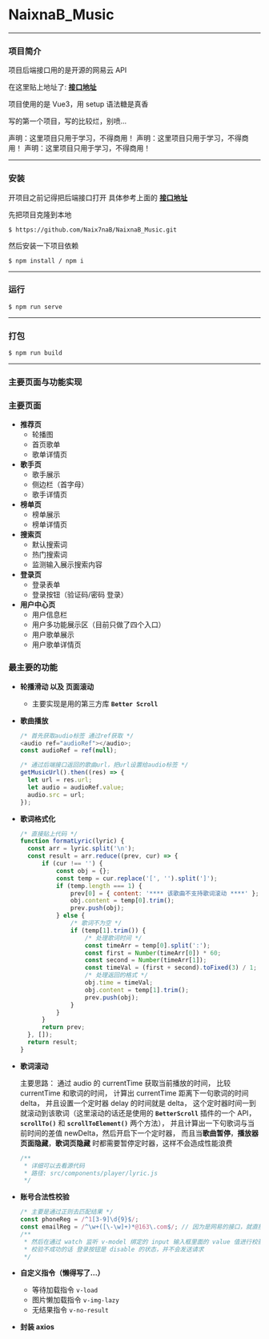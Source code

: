 # NaixnaB_Music

---

### 项目简介

项目后端接口用的是开源的网易云 API

在这里贴上地址了: **[接口地址](https://github.com/Binaryify/NeteaseCloudMusicApi)**

项目使用的是 Vue3，用 setup 语法糖是真香

写的第一个项目，写的比较烂，别喷...

声明：这里项目只用于学习，不得商用！
声明：这里项目只用于学习，不得商用！
声明：这里项目只用于学习，不得商用！

---

### 安装

开项目之前记得把后端接口打开
具体参考上面的 **[接口地址](https://github.com/Binaryify/NeteaseCloudMusicApi)**

先把项目克隆到本地

```
$ https://github.com/Naix7naB/NaixnaB_Music.git
```

然后安装一下项目依赖

```
$ npm install / npm i
```

---

### 运行

```
$ npm run serve
```

---

### 打包

```
$ npm run build
```

---

### 主要页面与功能实现

### 主要页面

- **推荐页**
  - 轮播图
  - 首页歌单
  - 歌单详情页
- **歌手页**
  - 歌手展示
  - 侧边栏（首字母）
  - 歌手详情页
- **榜单页**
  - 榜单展示
  - 榜单详情页
- **搜索页**
  - 默认搜索词
  - 热门搜索词
  - 监测输入展示搜索内容
- **登录页**
  - 登录表单
  - 登录按钮（验证码/密码 登录）
- **用户中心页**
  - 用户信息栏
  - 用户多功能展示区（目前只做了四个入口）
  - 用户歌单展示
  - 用户歌单详情页

### 最主要的功能

- **轮播滑动 以及 页面滚动**

  - 主要实现是用的第三方库 **`Better Scroll`**

- **歌曲播放**

  ```js
  /* 首先获取audio标签 通过ref获取 */
  <audio ref="audioRef"></audio>;
  const audioRef = ref(null);

  /* 通过后端接口返回的歌曲url，把url设置给audio标签 */
  getMusicUrl().then((res) => {
  	let url = res.url;
  	let audio = audioRef.value;
  	audio.src = url;
  });
  ```

- **歌词格式化**

  ```js
  /* 直接贴上代码 */
  function formatLyric(lyric) {
  	const arr = lyric.split('\n');
  	const result = arr.reduce((prev, cur) => {
  		if (cur !== '') {
  			const obj = {};
  			const temp = cur.replace('[', '').split(']');
  			if (temp.length === 1) {
  				prev[0] = { content: '**** 该歌曲不支持歌词滚动 ****' };
  				obj.content = temp[0].trim();
  				prev.push(obj);
  			} else {
  				/* 歌词不为空 */
  				if (temp[1].trim()) {
  					/* 处理歌词时间 */
  					const timeArr = temp[0].split(':');
  					const first = Number(timeArr[0]) * 60;
  					const second = Number(timeArr[1]);
  					const timeVal = (first + second).toFixed(3) / 1;
  					/* 处理返回的格式 */
  					obj.time = timeVal;
  					obj.content = temp[1].trim();
  					prev.push(obj);
  				}
  			}
  		}
  		return prev;
  	}, []);
  	return result;
  }
  ```

- **歌词滚动**

  主要思路：
  通过 audio 的 currentTime 获取当前播放的时间，
  比较 currentTime 和歌词的时间，
  计算出 currentTime 距离下一句歌词的时间 delta，
  并且设置一个定时器 delay 的时间就是 delta，
  这个定时器时间一到就滚动到该歌词（这里滚动的话还是使用的 **`BetterScroll`** 插件的一个 API，**`scrollTo()`** 和 **`scrollToElement()`** 两个方法），
  并且计算出一下句歌词与当前时间的差值 newDelta，然后开启下一个定时器，
  而且当**歌曲暂停**，**播放器页面隐藏**，**歌词页隐藏** 时都需要暂停定时器，这样不会造成性能浪费

  ```js
  /**
   * 详细可以去看源代码
   * 路径: src/components/player/lyric.js
   */
  ```

- **账号合法性校验**

  ```js
  /* 主要是通过正则去匹配结果 */
  const phoneReg = /^1[3-9]\d{9}$/;
  const emailReg = /^\w+([\-\w]+)*@163\.com$/; // 因为是网易的接口，就直接匹配 @163.com 结尾的邮箱就好了
  /**
   * 然后在通过 watch 监听 v-model 绑定的 input 输入框里面的 value 值进行校验
   * 校验不成功的话 登录按钮是 disable 的状态，并不会发送请求
   */
  ```

- **自定义指令（懒得写了...）**

  - 等待加载指令 `v-load`
  - 图片懒加载指令 `v-img-lazy`
  - 无结果指令 `v-no-result`

- **封装 axios**
